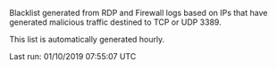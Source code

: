 Blacklist generated from RDP and Firewall logs based on IPs that have generated malicious traffic destined to TCP or UDP 3389.

This list is automatically generated hourly.

Last run: 01/10/2019 07:55:07 UTC
